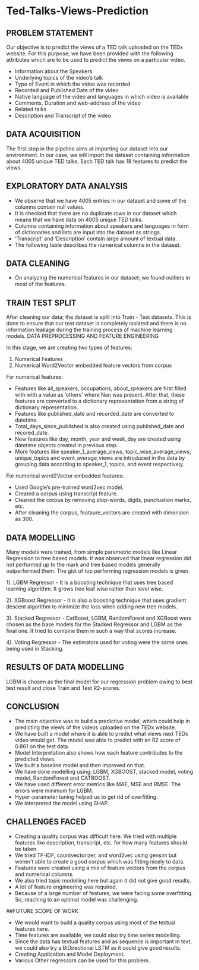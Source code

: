 # Ted-Talks-Views-Prediction

## PROBLEM STATEMENT
Our objective is to predict the views of a TED talk uploaded on the TEDx website. For this
purpose; we have been provided with the following attributes which are to be used to
predict the views on a particular video.

* Information about the Speakers
* Underlying topics of the video’s talk
* Type of Event in which the video was recorded
* Recorded and Published Date of the video
* Native language of the video and languages in which video is available
* Comments, Duration and web-address of the video
* Related talks
* Description and Transcript of the video

## DATA ACQUISITION
The first step in the pipeline aims at importing our dataset into our environment. In our
case; we will import the dataset containing information about 4005 unique TED talks.
Each TED talk has 18 features to predict the views.

## EXPLORATORY DATA ANALYSIS

* We observe that we have 4005 entries in our dataset and some of the columns
contain null values.
* It is checked that there are no duplicate rows in our dataset which means that
we have data on 4005 unique TED talks.
* Columns containing information about speakers and languages in form of
dictionaries and lists are input into the dataset as strings.
* ‘Transcript’ and ‘Description’ contain large amount of textual data.
* The following table describes the numerical columns in the dataset.

##  DATA CLEANING

* On analyzing the numerical features in our dataset; we found outliers in most of the
features.

## TRAIN TEST SPLIT
After cleaning our data; the dataset is split into Train - Test datasets. This is done to ensure
that our test dataset is completely isolated and there is no information leakage during the
training process of machine learning models.
DATA PREPROCESSING AND FEATURE ENGINEERING

In this stage, we are creating two types of features:
1) Numerical Features
2) Numerical Word2Vector embedded feature vectors from corpus

For numerical features:

* Features like all_speakers, occupations, about_speakers are first filled with with a
value as ‘others’ where Nan was present. After that, these features are converted to a
dictionary representation from a string of dictionary representation.
* Features like published_date and recorded_date are converted to datetime.
* Total_days_since_published is also created using published_date and recored_date.
* New features like day, month, year and week_day are created using datetime
objects created in previous step.
* More features like speaker_1_average_views, topic_wise_average_views,
unique_topics and event_average_views are introduced in the data by
grouping data according to speaker_1, topics, and event respectively.

For numerical word2Vector embedded features:

* Used Google’s pre-trained word2vec model.
* Created a corpus using transcript feature.
* Cleaned the corpus by removing stop-words, digits, punctuation marks, etc.
* After cleaning the corpus, feataure_vectors are created with dimension as 300.

## DATA MODELLING

Many models were trained, from simple parametric models like Linear Regression to
tree based models. It was observed that linear regression did not performed up to the
mark and tree based models generally outperformed them. The gist of top performing
regression models is given.

1). LGBM Regressor - It is a boosting technique that uses tree based learning algorithm. It
grows tree leaf wise rather than level wise.

2). XGBoost Regressor - It is also a boosting technique that uses gradient descent algorithm
to minimize the loss when adding new tree models.

3). Stacked Regressor - CatBoost, LGBM, RandomForest and XGBoost were chosen as the
base models for the Stacked Regressor and LGBM as the final one. It tried to combine
them in such a way that scores increase.

4). Voting Regressor - The estimators used for voting were the same ones being used in
Stacking.

## RESULTS OF DATA MODELLING

LGBM is chosen as the final model for our regression problem owing to best test
result and close Train and Test R2-scores.

## CONCLUSION

* The main objective was to build a predictive model, which could help in
predicting the views of the videos uploaded on the TEDx website.
* We have built a model where it is able to predict what views next TEDx video
would get. The model was able to predict with an R2 score of 0.861 on the test
data.
* Model Interpretation also shows how each feature contributes to the predicted
views.
* We built a baseline model and then improved on that.
* We have done modelling using: LGBM, XGBOOST, stacked model, voting model,
RandomForest and CATBOOST.
* We have used different error metrics like MAE, MSE and RMSE. The errors were
minimum for LGBM.
* Hyper-parameter tuning helped us to get rid of overfitting.
* We interpreted the model using SHAP.

## CHALLENGES FACED
* Creating a quality corpus was difficult here. We tried with multiple features like
description, transcript, etc. for how many features should be taken.
* We tried TF-IDF, countvectorizer, and word2vec using gensim but weren't able
to create a good corpus which was fitting nicely to data.
* Features were created using a mix of feature vectors from the corpus and
numerical columns.
* We also tried topic modelling here but again it did not give good results.
* A lot of feature engineering was required.
* Because of a large number of features, we were facing some overfitting. So,
reaching to an optimal model was challenging.

##FUTURE SCOPE OF WORK

* We would want to build a quality corpus using most of the textual features here.
* Time features are available, we could also try time series modelling.
* Since the data has textual features and as sequence is important in text, we
could also try a BiDirectional LSTM as it could give good results.
* Creating Application and Model Deployment.
* Various Other regressors can be used for this problem.
